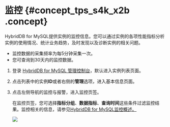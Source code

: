 # 监控 {#concept_tps_s4k_x2b .concept}

HybridDB for MySQL提供实例的监控信息。您可以通过实例的各项性能指标分析实例的使用情况、统计业务趋势，及时发现以及诊断实例的相关问题。

-   监控数据的采集频率为每5分钟采集一次。
-   您可查询到30天内的监控数据。

1.  登录 [HybridDB for MySQL 管理控制台](https://petadata.console.aliyun.com/)，默认进入实例列表页面。
2.  点击列表中的实例**ID**或者右侧的**管理**选项，进入基本信息页面。

3.  点击左侧导航的监控与报警，进入监控页签。

    在监控页签，您可选择**指标分组**、**数据指标**、**查询时间**这些条件过滤监控结果。监控相关的信息，请参见[HybridDB for MySQL监控概述。](https://help.aliyun.com/document_detail/45116.html)

    ![](http://static-aliyun-doc.oss-cn-hangzhou.aliyuncs.com/assets/img/18508/154053260912273_zh-CN.png)


